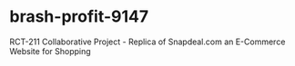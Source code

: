 # brash-profit-9147
RCT-211 Collaborative Project - Replica of Snapdeal.com an E-Commerce Website for Shopping
